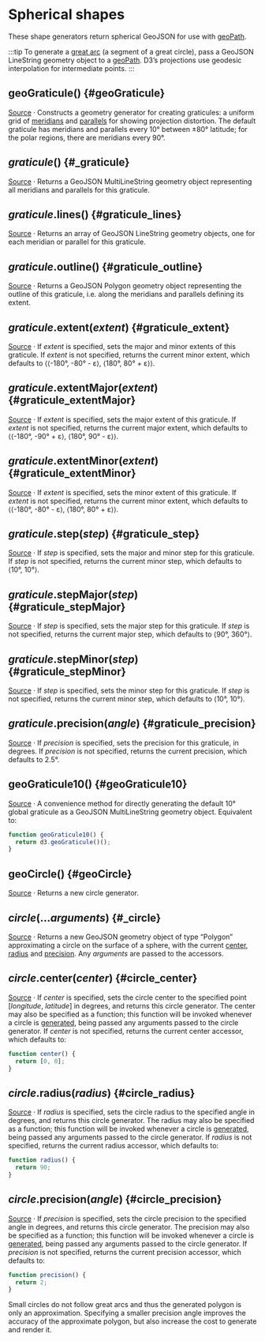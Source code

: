 <script setup>

import * as d3 from "d3";
import WorldMap from "../components/WorldMap.vue";

const width = 688;
const height = 400;

</script>

# Spherical shapes

These shape generators return spherical GeoJSON for use with [geoPath](./path.md).

:::tip
To generate a [great arc](https://en.wikipedia.org/wiki/Great-circle_distance) (a segment of a great circle), pass a GeoJSON LineString geometry object to a [geoPath](./path.md). D3’s projections use geodesic interpolation for intermediate points.
:::

## geoGraticule() {#geoGraticule}

<WorldMap rotate :land="false" :projection='d3.geoOrthographic().rotate([110, -40]).fitExtent([[1, 1], [width - 1, height - 1]], {type: "Sphere"}).precision(0.2)' />

[Source](https://github.com/d3/d3-geo/blob/main/src/graticule.js) · Constructs a geometry generator for creating graticules: a uniform grid of [meridians](https://en.wikipedia.org/wiki/Meridian_\(geography\)) and [parallels](https://en.wikipedia.org/wiki/Circle_of_latitude) for showing projection distortion. The default graticule has meridians and parallels every 10° between ±80° latitude; for the polar regions, there are meridians every 90°.

## *graticule*() {#_graticule}

[Source](https://github.com/d3/d3-geo/blob/main/src/graticule.js) · Returns a GeoJSON MultiLineString geometry object representing all meridians and parallels for this graticule.

## *graticule*.lines() {#graticule_lines}

[Source](https://github.com/d3/d3-geo/blob/main/src/graticule.js) · Returns an array of GeoJSON LineString geometry objects, one for each meridian or parallel for this graticule.

## *graticule*.outline() {#graticule_outline}

[Source](https://github.com/d3/d3-geo/blob/main/src/graticule.js) · Returns a GeoJSON Polygon geometry object representing the outline of this graticule, i.e. along the meridians and parallels defining its extent.

## *graticule*.extent(*extent*) {#graticule_extent}

[Source](https://github.com/d3/d3-geo/blob/main/src/graticule.js) · If *extent* is specified, sets the major and minor extents of this graticule. If *extent* is not specified, returns the current minor extent, which defaults to ⟨⟨-180°, -80° - ε⟩, ⟨180°, 80° + ε⟩⟩.

## *graticule*.extentMajor(*extent*) {#graticule_extentMajor}

[Source](https://github.com/d3/d3-geo/blob/main/src/graticule.js) · If *extent* is specified, sets the major extent of this graticule. If *extent* is not specified, returns the current major extent, which defaults to ⟨⟨-180°, -90° + ε⟩, ⟨180°, 90° - ε⟩⟩.

## *graticule*.extentMinor(*extent*) {#graticule_extentMinor}

[Source](https://github.com/d3/d3-geo/blob/main/src/graticule.js) · If *extent* is specified, sets the minor extent of this graticule. If *extent* is not specified, returns the current minor extent, which defaults to ⟨⟨-180°, -80° - ε⟩, ⟨180°, 80° + ε⟩⟩.

## *graticule*.step(*step*) {#graticule_step}

[Source](https://github.com/d3/d3-geo/blob/main/src/graticule.js) · If *step* is specified, sets the major and minor step for this graticule. If *step* is not specified, returns the current minor step, which defaults to ⟨10°, 10°⟩.

## *graticule*.stepMajor(*step*) {#graticule_stepMajor}

[Source](https://github.com/d3/d3-geo/blob/main/src/graticule.js) · If *step* is specified, sets the major step for this graticule. If *step* is not specified, returns the current major step, which defaults to ⟨90°, 360°⟩.

## *graticule*.stepMinor(*step*) {#graticule_stepMinor}

[Source](https://github.com/d3/d3-geo/blob/main/src/graticule.js) · If *step* is specified, sets the minor step for this graticule. If *step* is not specified, returns the current minor step, which defaults to ⟨10°, 10°⟩.

## *graticule*.precision(*angle*) {#graticule_precision}

[Source](https://github.com/d3/d3-geo/blob/main/src/graticule.js) · If *precision* is specified, sets the precision for this graticule, in degrees. If *precision* is not specified, returns the current precision, which defaults to 2.5°.

## geoGraticule10() {#geoGraticule10}

[Source](https://github.com/d3/d3-geo/blob/main/src/graticule.js) · A convenience method for directly generating the default 10° global graticule as a GeoJSON MultiLineString geometry object. Equivalent to:

```js
function geoGraticule10() {
  return d3.geoGraticule()();
}
```

## geoCircle() {#geoCircle}

[Source](https://github.com/d3/d3-geo/blob/main/src/circle.js) · Returns a new circle generator.

## *circle*(...*arguments*) {#_circle}

[Source](https://github.com/d3/d3-geo/blob/main/src/circle.js) · Returns a new GeoJSON geometry object of type “Polygon” approximating a circle on the surface of a sphere, with the current [center](#circle_center), [radius](#circle_radius) and [precision](#circle_precision). Any *arguments* are passed to the accessors.

## *circle*.center(*center*) {#circle_center}

[Source](https://github.com/d3/d3-geo/blob/main/src/circle.js) · If *center* is specified, sets the circle center to the specified point \[*longitude*, *latitude*\] in degrees, and returns this circle generator. The center may also be specified as a function; this function will be invoked whenever a circle is [generated](#_circle), being passed any arguments passed to the circle generator. If *center* is not specified, returns the current center accessor, which defaults to:

```js
function center() {
  return [0, 0];
}
```

## *circle*.radius(*radius*) {#circle_radius}

[Source](https://github.com/d3/d3-geo/blob/main/src/circle.js) · If *radius* is specified, sets the circle radius to the specified angle in degrees, and returns this circle generator. The radius may also be specified as a function; this function will be invoked whenever a circle is [generated](#_circle), being passed any arguments passed to the circle generator. If *radius* is not specified, returns the current radius accessor, which defaults to:

```js
function radius() {
  return 90;
}
```

## *circle*.precision(*angle*) {#circle_precision}

[Source](https://github.com/d3/d3-geo/blob/main/src/circle.js) · If *precision* is specified, sets the circle precision to the specified angle in degrees, and returns this circle generator. The precision may also be specified as a function; this function will be invoked whenever a circle is [generated](#_circle), being passed any arguments passed to the circle generator. If *precision* is not specified, returns the current precision accessor, which defaults to:

```js
function precision() {
  return 2;
}
```

Small circles do not follow great arcs and thus the generated polygon is only an approximation. Specifying a smaller precision angle improves the accuracy of the approximate polygon, but also increase the cost to generate and render it.
